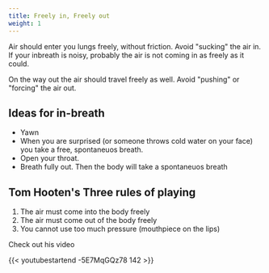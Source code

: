 ```yaml
---
title: Freely in, Freely out
weight: 1
---
```


Air should enter you lungs freely, without friction. Avoid "sucking" the air in. If your inbreath is noisy, probably the air is not coming in as freely as it could.

On the way out the air should travel freely as well. Avoid "pushing" or "forcing" the air out.


## Ideas for in-breath

- Yawn
- When you are surprised (or someone throws cold water on your face) you take a free, spontaneuos breath.
- Open your throat.
- Breath fully out. Then the body will take a spontaneuos breath

## Tom Hooten's Three rules of playing

1. The air must come into the body freely
2. The air must come out of the body freely
3. You cannot use too much pressure (mouthpiece on the lips)

Check out his video

{{< youtubestartend -5E7MqGQz78 142 >}}
